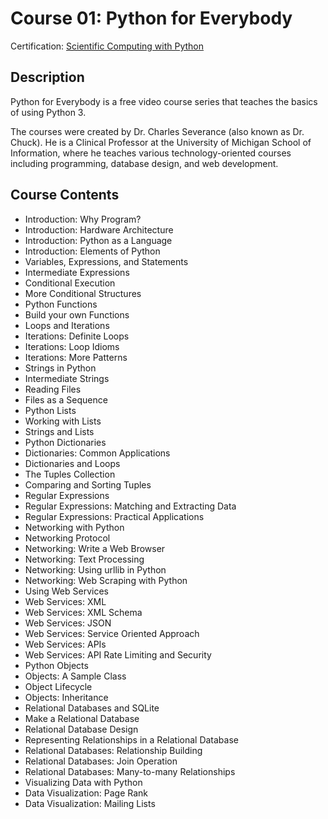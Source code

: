 # Course 01: Python for Everybody

Certification: [Scientific Computing with Python](https://www.freecodecamp.org/learn/scientific-computing-with-python/)

## Description

Python for Everybody is a free video course series that teaches the basics of using Python 3.

The courses were created by Dr. Charles Severance (also known as Dr. Chuck). He is a Clinical Professor at the University of Michigan School of Information, where he teaches various technology-oriented courses including programming, database design, and web development.

## Course Contents

- Introduction: Why Program?
- Introduction: Hardware Architecture
- Introduction: Python as a Language
- Introduction: Elements of Python
- Variables, Expressions, and Statements
- Intermediate Expressions
- Conditional Execution
- More Conditional Structures
- Python Functions
- Build your own Functions
- Loops and Iterations
- Iterations: Definite Loops
- Iterations: Loop Idioms
- Iterations: More Patterns
- Strings in Python
- Intermediate Strings
- Reading Files
- Files as a Sequence
- Python Lists
- Working with Lists
- Strings and Lists
- Python Dictionaries
- Dictionaries: Common Applications
- Dictionaries and Loops
- The Tuples Collection
- Comparing and Sorting Tuples
- Regular Expressions
- Regular Expressions: Matching and Extracting Data
- Regular Expressions: Practical Applications
- Networking with Python
- Networking Protocol
- Networking: Write a Web Browser
- Networking: Text Processing
- Networking: Using urllib in Python
- Networking: Web Scraping with Python
- Using Web Services
- Web Services: XML
- Web Services: XML Schema
- Web Services: JSON
- Web Services: Service Oriented Approach
- Web Services: APIs
- Web Services: API Rate Limiting and Security
- Python Objects
- Objects: A Sample Class
- Object Lifecycle
- Objects: Inheritance
- Relational Databases and SQLite
- Make a Relational Database
- Relational Database Design
- Representing Relationships in a Relational Database
- Relational Databases: Relationship Building
- Relational Databases: Join Operation
- Relational Databases: Many-to-many Relationships
- Visualizing Data with Python
- Data Visualization: Page Rank
- Data Visualization: Mailing Lists
